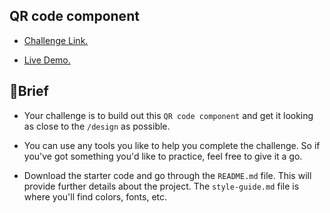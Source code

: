 ## QR code component

* [Challenge Link.](https://www.frontendmentor.io/challenges/qr-code-component-iux_sIO_H)

* [Live Demo.](https://challenge-one-neon.vercel.app/)

## 📝Brief

* Your challenge is to build out this `QR code component` and get it looking as close to the `/design` as possible.

* You can use any tools you like to help you complete the challenge. So if you've got something you'd like to practice, feel free to give it a go.

* Download the starter code and go through the `README.md` file. This will provide further details about the project. The `style-guide.md` file is where you'll find colors, fonts, etc.

